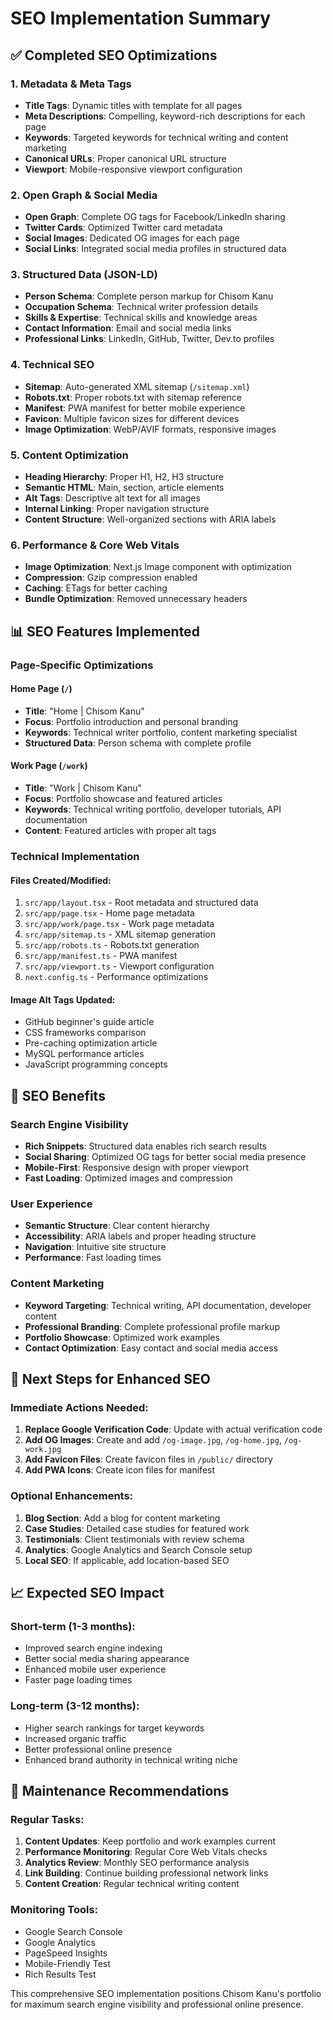 # SEO Implementation Summary

## ✅ Completed SEO Optimizations

### 1. **Metadata & Meta Tags**
- **Title Tags**: Dynamic titles with template for all pages
- **Meta Descriptions**: Compelling, keyword-rich descriptions for each page
- **Keywords**: Targeted keywords for technical writing and content marketing
- **Canonical URLs**: Proper canonical URL structure
- **Viewport**: Mobile-responsive viewport configuration

### 2. **Open Graph & Social Media**
- **Open Graph**: Complete OG tags for Facebook/LinkedIn sharing
- **Twitter Cards**: Optimized Twitter card metadata
- **Social Images**: Dedicated OG images for each page
- **Social Links**: Integrated social media profiles in structured data

### 3. **Structured Data (JSON-LD)**
- **Person Schema**: Complete person markup for Chisom Kanu
- **Occupation Schema**: Technical writer profession details
- **Skills & Expertise**: Technical skills and knowledge areas
- **Contact Information**: Email and social media links
- **Professional Links**: LinkedIn, GitHub, Twitter, Dev.to profiles

### 4. **Technical SEO**
- **Sitemap**: Auto-generated XML sitemap (`/sitemap.xml`)
- **Robots.txt**: Proper robots.txt with sitemap reference
- **Manifest**: PWA manifest for better mobile experience
- **Favicon**: Multiple favicon sizes for different devices
- **Image Optimization**: WebP/AVIF formats, responsive images

### 5. **Content Optimization**
- **Heading Hierarchy**: Proper H1, H2, H3 structure
- **Semantic HTML**: Main, section, article elements
- **Alt Tags**: Descriptive alt text for all images
- **Internal Linking**: Proper navigation structure
- **Content Structure**: Well-organized sections with ARIA labels

### 6. **Performance & Core Web Vitals**
- **Image Optimization**: Next.js Image component with optimization
- **Compression**: Gzip compression enabled
- **Caching**: ETags for better caching
- **Bundle Optimization**: Removed unnecessary headers

## 📊 SEO Features Implemented

### Page-Specific Optimizations

#### Home Page (`/`)
- **Title**: "Home | Chisom Kanu"
- **Focus**: Portfolio introduction and personal branding
- **Keywords**: Technical writer portfolio, content marketing specialist
- **Structured Data**: Person schema with complete profile

#### Work Page (`/work`)
- **Title**: "Work | Chisom Kanu"
- **Focus**: Portfolio showcase and featured articles
- **Keywords**: Technical writing portfolio, developer tutorials, API documentation
- **Content**: Featured articles with proper alt tags

### Technical Implementation

#### Files Created/Modified:
1. `src/app/layout.tsx` - Root metadata and structured data
2. `src/app/page.tsx` - Home page metadata
3. `src/app/work/page.tsx` - Work page metadata
4. `src/app/sitemap.ts` - XML sitemap generation
5. `src/app/robots.ts` - Robots.txt generation
6. `src/app/manifest.ts` - PWA manifest
7. `src/app/viewport.ts` - Viewport configuration
8. `next.config.ts` - Performance optimizations

#### Image Alt Tags Updated:
- GitHub beginner's guide article
- CSS frameworks comparison
- Pre-caching optimization article
- MySQL performance articles
- JavaScript programming concepts

## 🎯 SEO Benefits

### Search Engine Visibility
- **Rich Snippets**: Structured data enables rich search results
- **Social Sharing**: Optimized OG tags for better social media presence
- **Mobile-First**: Responsive design with proper viewport
- **Fast Loading**: Optimized images and compression

### User Experience
- **Semantic Structure**: Clear content hierarchy
- **Accessibility**: ARIA labels and proper heading structure
- **Navigation**: Intuitive site structure
- **Performance**: Fast loading times

### Content Marketing
- **Keyword Targeting**: Technical writing, API documentation, developer content
- **Professional Branding**: Complete professional profile markup
- **Portfolio Showcase**: Optimized work examples
- **Contact Optimization**: Easy contact and social media access

## 🚀 Next Steps for Enhanced SEO

### Immediate Actions Needed:
1. **Replace Google Verification Code**: Update with actual verification code
2. **Add OG Images**: Create and add `/og-image.jpg`, `/og-home.jpg`, `/og-work.jpg`
3. **Add Favicon Files**: Create favicon files in `/public/` directory
4. **Add PWA Icons**: Create icon files for manifest

### Optional Enhancements:
1. **Blog Section**: Add a blog for content marketing
2. **Case Studies**: Detailed case studies for featured work
3. **Testimonials**: Client testimonials with review schema
4. **Analytics**: Google Analytics and Search Console setup
5. **Local SEO**: If applicable, add location-based SEO

## 📈 Expected SEO Impact

### Short-term (1-3 months):
- Improved search engine indexing
- Better social media sharing appearance
- Enhanced mobile user experience
- Faster page loading times

### Long-term (3-12 months):
- Higher search rankings for target keywords
- Increased organic traffic
- Better professional online presence
- Enhanced brand authority in technical writing niche

## 🔧 Maintenance Recommendations

### Regular Tasks:
1. **Content Updates**: Keep portfolio and work examples current
2. **Performance Monitoring**: Regular Core Web Vitals checks
3. **Analytics Review**: Monthly SEO performance analysis
4. **Link Building**: Continue building professional network links
5. **Content Creation**: Regular technical writing content

### Monitoring Tools:
- Google Search Console
- Google Analytics
- PageSpeed Insights
- Mobile-Friendly Test
- Rich Results Test

This comprehensive SEO implementation positions Chisom Kanu's portfolio for maximum search engine visibility and professional online presence.
